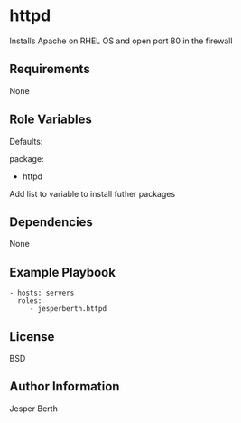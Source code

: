 httpd
=========

Installs Apache on RHEL OS and open port 80 in the firewall

Requirements
------------

None

Role Variables
--------------

Defaults:

package:
   - httpd

Add list to variable to install futher packages

Dependencies
------------

None

Example Playbook
----------------

    - hosts: servers
      roles:
         - jesperberth.httpd

License
-------

BSD

Author Information
------------------

Jesper Berth